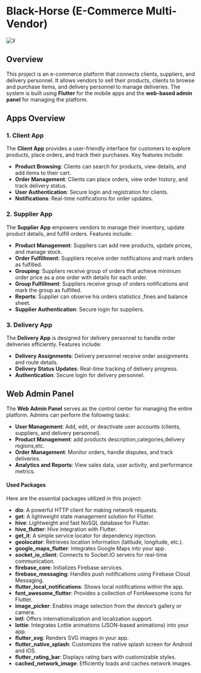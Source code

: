 # Black-Horse (E-Commerce Multi-Vendor)
![لا](https://github.com/Hegazy02/Black-Horse/assets/120028585/72dc1b4d-fae5-4514-95e2-011fdf9a08b8)


## Overview
This project is an e-commerce platform that connects clients, suppliers, and delivery personnel. It allows vendors to sell their products, clients to browse and purchase items, and delivery personnel to manage deliveries. The system is built using **Flutter** for the mobile apps and the **web-based admin panel** for managing the platform.

## Apps Overview

### 1. Client App
The **Client App** provides a user-friendly interface for customers to explore products, place orders, and track their purchases. Key features include:

- **Product Browsing**: Clients can search for products, view details, and add items to their cart.
- **Order Management**: Clients can place orders, view order history, and track delivery status.
- **User Authentication**: Secure login and registration for clients.
- **Notifications**: Real-time notifications for order updates.


<!-- 
#### Screenshots
!Client App Screenshot 1
!Client App Screenshot 2
-->


### 2. Supplier App
The **Supplier App** empowers vendors to manage their inventory, update product details, and fulfill orders. Features include:

- **Product Management**: Suppliers can add new products, update prices, and manage stock.
- **Order Fulfillment**: Suppliers receive order notifications and mark orders as fulfilled.
- **Grouping**: Suppliers receive group of orders that achieve minimum order price as a one order with details for each order.
- **Group Fulfillment**: Suppliers receive group of orders notifications and mark the group as fulfilled.
- **Reports**: Supplier can observe his orders statistics ,fines and balance sheet.
- **Supplier Authentication**: Secure login for suppliers.

<!-- 
#### Screenshots
!Client App Screenshot 1
!Client App Screenshot 2
-->

### 3. Delivery App
The **Delivery App** is designed for delivery personnel to handle order deliveries efficiently. Features include:

- **Delivery Assignments**: Delivery personnel receive order assignments and route details.
- **Delivery Status Updates**: Real-time tracking of delivery progress.
- **Authentication**: Secure login for delivery personnel.

<!-- 
#### Screenshots
!Client App Screenshot 1
!Client App Screenshot 2
-->

## Web Admin Panel
The **Web Admin Panel** serves as the control center for managing the entire platform. Admins can perform the following tasks:

- **User Management**: Add, edit, or deactivate user accounts (clients, suppliers, and delivery personnel).
- **Product Management**: add products description,categories,delivery regions,etc.
- **Order Management**: Monitor orders, handle disputes, and track deliveries.
- **Analytics and Reports**: View sales data, user activity, and performance metrics.

<!-- 
#### Screenshots
!Client App Screenshot 1
!Client App Screenshot 2
-->

#### Used Packages
Here are the essential packages utilized in this project:

- **dio**: A powerful HTTP client for making network requests.
- **get**: A lightweight state management solution for Flutter.
- **hive**: Lightweight and fast NoSQL database for Flutter.
- **hive_flutter**: Hive integration with Flutter.
- **get_it**: A simple service locator for dependency injection.
- **geolocator**: Retrieves location information (latitude, longitude, etc.).
- **google_maps_flutter**: Integrates Google Maps into your app.
- **socket_io_client**: Connects to Socket.IO servers for real-time communication.
- **firebase_core**: Initializes Firebase services.
- **firebase_messaging**: Handles push notifications using Firebase Cloud Messaging.
- **flutter_local_notifications**: Shows local notifications within the app.
- **font_awesome_flutter**: Provides a collection of FontAwesome icons for Flutter.
- **image_picker**: Enables image selection from the device’s gallery or camera.
- **intl**: Offers internationalization and localization support.
- **lottie**: Integrates Lottie animations (JSON-based animations) into your app.
- **flutter_svg**: Renders SVG images in your app.
- **flutter_native_splash**: Customizes the native splash screen for Android and iOS.
- **flutter_rating_bar**: Displays rating bars with customizable styles.
- **cached_network_image**: Efficiently loads and caches network images.



